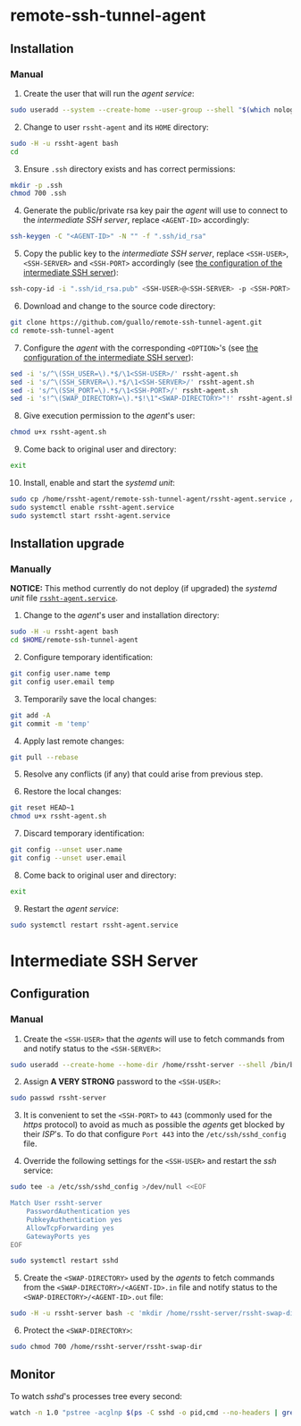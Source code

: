 # remote-ssh-tunnel-agent

## Installation

### Manual

1.  Create the user that will run the *agent service*:

```bash
sudo useradd --system --create-home --user-group --shell "$(which nologin)" rssht-agent
```

2.  Change to user `rssht-agent` and its `HOME` directory:

```bash
sudo -H -u rssht-agent bash
cd
```

3.  Ensure `.ssh` directory exists and has correct permissions:

```bash
mkdir -p .ssh
chmod 700 .ssh
```

4.  Generate the public/private rsa key pair the *agent* will use to connect to the *intermediate SSH server*, replace `<AGENT-ID>` accordingly:

```bash
ssh-keygen -C "<AGENT-ID>" -N "" -f ".ssh/id_rsa"
```

5.  Copy the public key to the *intermediate SSH server*, replace `<SSH-USER>`, `<SSH-SERVER>` and `<SSH-PORT>` accordingly (see [the configuration of the intermediate SSH server](#manual-1)):

```bash
ssh-copy-id -i ".ssh/id_rsa.pub" <SSH-USER>@<SSH-SERVER> -p <SSH-PORT>
```

6.  Download and change to the source code directory:

```bash
git clone https://github.com/guallo/remote-ssh-tunnel-agent.git
cd remote-ssh-tunnel-agent
```

7.  Configure the *agent* with the corresponding `<OPTION>`'s (see [the configuration of the intermediate SSH server](#manual-1)):

```bash
sed -i 's/^\(SSH_USER=\).*$/\1<SSH-USER>/' rssht-agent.sh
sed -i 's/^\(SSH_SERVER=\).*$/\1<SSH-SERVER>/' rssht-agent.sh
sed -i 's/^\(SSH_PORT=\).*$/\1<SSH-PORT>/' rssht-agent.sh
sed -i 's!^\(SWAP_DIRECTORY=\).*$!\1"<SWAP-DIRECTORY>"!' rssht-agent.sh
```

8.  Give execution permission to the *agent*'s user:

```bash
chmod u+x rssht-agent.sh
```

9.  Come back to original user and directory:

```bash
exit
```

10.  Install, enable and start the *systemd unit*:

```bash
sudo cp /home/rssht-agent/remote-ssh-tunnel-agent/rssht-agent.service /lib/systemd/system/
sudo systemctl enable rssht-agent.service
sudo systemctl start rssht-agent.service
```

## Installation upgrade

### Manually

**NOTICE:** This method currently do not deploy (if upgraded) the *systemd unit* file [`rssht-agent.service`](https://github.com/guallo/remote-ssh-tunnel-agent/blob/master/rssht-agent.service).

1.  Change to the *agent*'s user and installation directory:

```bash
sudo -H -u rssht-agent bash
cd $HOME/remote-ssh-tunnel-agent
```

2.  Configure temporary identification:

```bash
git config user.name temp
git config user.email temp
```

3.  Temporarily save the local changes:

```bash
git add -A
git commit -m 'temp'
```

4.  Apply last remote changes:

```bash
git pull --rebase
```

5.  Resolve any conflicts (if any) that could arise from previous step.

6.  Restore the local changes:

```bash
git reset HEAD~1
chmod u+x rssht-agent.sh
```

7.  Discard temporary identification:

```bash
git config --unset user.name
git config --unset user.email
```

8.  Come back to original user and directory:

```bash
exit
```

9.  Restart the *agent service*:

```bash
sudo systemctl restart rssht-agent.service
```

# Intermediate SSH Server

## Configuration

### Manual

1.  Create the `<SSH-USER>` that the *agents* will use to fetch commands from and notify status to the `<SSH-SERVER>`:

```bash
sudo useradd --create-home --home-dir /home/rssht-server --shell /bin/bash rssht-server
```

2.  Assign **A VERY STRONG** password to the `<SSH-USER>`:

```bash
sudo passwd rssht-server
```

3.  It is convenient to set the `<SSH-PORT>` to `443` (commonly used for the *https* protocol) to avoid as much as possible the *agents* get blocked by their *ISP*'s. To do that configure `Port 443` into the `/etc/ssh/sshd_config` file.

4.  Override the following settings for the `<SSH-USER>` and restart the *ssh* service:

```bash
sudo tee -a /etc/ssh/sshd_config >/dev/null <<EOF

Match User rssht-server
    PasswordAuthentication yes
    PubkeyAuthentication yes
    AllowTcpForwarding yes
    GatewayPorts yes
EOF

sudo systemctl restart sshd
```

5.  Create the `<SWAP-DIRECTORY>` used by the *agents* to fetch commands from the `<SWAP-DIRECTORY>/<AGENT-ID>.in` file and notify status to the `<SWAP-DIRECTORY>/<AGENT-ID>.out` file:

```bash
sudo -H -u rssht-server bash -c 'mkdir /home/rssht-server/rssht-swap-dir'
```

6.  Protect the `<SWAP-DIRECTORY>`:

```bash
sudo chmod 700 /home/rssht-server/rssht-swap-dir
```

## Monitor

To watch *sshd*'s processes tree every second:

```bash
watch -n 1.0 "pstree -acglnp $(ps -C sshd -o pid,cmd --no-headers | grep /usr/sbin/sshd | grep -Po '\d+' | head -n 1)"
```
